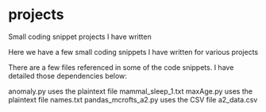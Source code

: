 # projects
Small coding snippet projects I have written

Here we have a few small coding snippets I have written for various projects

There are a few files referenced in some of the code snippets. I have detailed those dependencies below:

   anomaly.py uses the plaintext file mammal_sleep_1.txt
   maxAge.py uses the plaintext file names.txt
   pandas_mcrofts_a2.py uses the CSV file a2_data.csv
